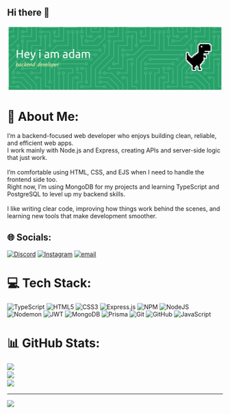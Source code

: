 ## Hi there 👋
![Header](./github-header-banner.png)

# 💫 About Me:
I’m a backend-focused web developer who enjoys building clean, reliable, and efficient web apps.<br>I work mainly with Node.js and Express, creating APIs and server-side logic that just work.<br><br>I’m comfortable using HTML, CSS, and EJS when I need to handle the frontend side too.<br>Right now, I’m using MongoDB for my projects and learning TypeScript and PostgreSQL to level up my backend skills.<br><br>I like writing clear code, improving how things work behind the scenes, and learning new tools that make development smoother.


## 🌐 Socials:
[![Discord](https://img.shields.io/badge/Discord-%237289DA.svg?logo=discord&logoColor=white)](https://discord.gg/demo_233) [![Instagram](https://img.shields.io/badge/Instagram-%23E4405F.svg?logo=Instagram&logoColor=white)](https://instagram.com/adamelshafie10) [![email](https://img.shields.io/badge/Email-D14836?logo=gmail&logoColor=white)](mailto:dodoadam893@gmail.com) 

# 💻 Tech Stack:
![TypeScript](https://img.shields.io/badge/typescript-%23007ACC.svg?style=for-the-badge&logo=typescript&logoColor=white) ![HTML5](https://img.shields.io/badge/html5-%23E34F26.svg?style=for-the-badge&logo=html5&logoColor=white) ![CSS3](https://img.shields.io/badge/css3-%231572B6.svg?style=for-the-badge&logo=css3&logoColor=white) ![Express.js](https://img.shields.io/badge/express.js-%23404d59.svg?style=for-the-badge&logo=express&logoColor=%2361DAFB) ![NPM](https://img.shields.io/badge/NPM-%23CB3837.svg?style=for-the-badge&logo=npm&logoColor=white) ![NodeJS](https://img.shields.io/badge/node.js-6DA55F?style=for-the-badge&logo=node.js&logoColor=white) ![Nodemon](https://img.shields.io/badge/NODEMON-%23323330.svg?style=for-the-badge&logo=nodemon&logoColor=%BBDEAD) ![JWT](https://img.shields.io/badge/JWT-black?style=for-the-badge&logo=JSON%20web%20tokens) ![MongoDB](https://img.shields.io/badge/MongoDB-%234ea94b.svg?style=for-the-badge&logo=mongodb&logoColor=white) ![Prisma](https://img.shields.io/badge/Prisma-3982CE?style=for-the-badge&logo=Prisma&logoColor=white) ![Git](https://img.shields.io/badge/git-%23F05033.svg?style=for-the-badge&logo=git&logoColor=white) ![GitHub](https://img.shields.io/badge/github-%23121011.svg?style=for-the-badge&logo=github&logoColor=white) ![JavaScript](https://img.shields.io/badge/javascript-%23323330.svg?style=for-the-badge&logo=javascript&logoColor=%23F7DF1E)
# 📊 GitHub Stats:
![](https://github-readme-stats.vercel.app/api?username=DeMo900&theme=vue-dark&hide_border=false&include_all_commits=false&count_private=true)<br/>
![](https://nirzak-streak-stats.vercel.app/?user=DeMo900&theme=vue-dark&hide_border=false)<br/>
![](https://github-readme-stats.vercel.app/api/top-langs/?username=DeMo900&theme=vue-dark&hide_border=false&include_all_commits=false&count_private=true&layout=compact)

---
[![](https://visitcount.itsvg.in/api?id=DeMo900&icon=0&color=0)](https://visitcount.itsvg.in)

<!-- Proudly created with GPRM ( https://gprm.itsvg.in ) -->

